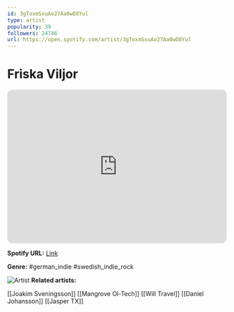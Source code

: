 ```yaml
---
id: 3gToxmSxuAo27Aa0wD8Yul
type: artist
popularity: 39
followers: 24746
url: https://open.spotify.com/artist/3gToxmSxuAo27Aa0wD8Yul
---
```

# Friska Viljor

<iframe style="border-radius:12px" src="https://open.spotify.com/embed/artist/3gToxmSxuAo27Aa0wD8Yul" width="100%" height="352" frameBorder="0" allowfullscreen="" allow="autoplay; clipboard-write; encrypted-media; fullscreen; picture-in-picture" loading="lazy"></iframe>

**Spotify URL:** [Link](https://open.spotify.com/artist/3gToxmSxuAo27Aa0wD8Yul)

**Genre:**  #german_indie #swedish_indie_rock

![Artist](https://i.scdn.co/image/ab6761610000e5eb8c613a810562d47f1ebaa079)
**Related artists:**

[[Joakim Sveningsson]]
[[Mangrove Ol-Tech]]
[[Will Travel]]
[[Daniel Johansson]]
[[Jasper TX]]
